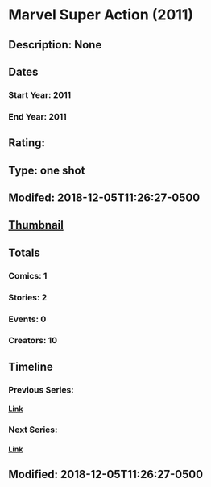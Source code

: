 # Marvel Super Action (2011)
## Description: None
## Dates
### Start Year: 2011
### End Year: 2011
## Rating: 
## Type: one shot
## Modifed: 2018-12-05T11:26:27-0500
## [Thumbnail](http://i.annihil.us/u/prod/marvel/i/mg/b/40/image_not_available.jpg)
## Totals
### Comics: 1
### Stories: 2
### Events: 0
### Creators: 10
## Timeline
### Previous Series: 
#### [Link]()
### Next Series: 
#### [Link]()
## Modified: 2018-12-05T11:26:27-0500